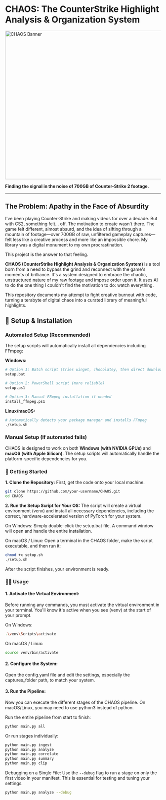 # CHAOS: The CounterStrike Highlight Analysis & Organization System

<img width="1279" height="479" alt="CHAOS Banner" src="https://github.com/user-attachments/assets/c53bc962-1c9b-43b3-8b65-645d2435f55e" />

**Finding the signal in the noise of 700GB of Counter-Strike 2 footage.**

---

## The Problem: Apathy in the Face of Absurdity

I've been playing Counter-Strike and making videos for over a decade. But with CS2, something felt... off. The motivation to create wasn't there. The game felt different, almost absurd, and the idea of sifting through a mountain of footage—over 700GB of raw, unfiltered gameplay captures—felt less like a creative process and more like an impossible chore. My library was a digital monument to my own procrastination.

This project is the answer to that feeling.

**CHAOS (CounterStrike Highlight Analysis & Organization System)** is a tool born from a need to bypass the grind and reconnect with the game's moments of brilliance. It's a system designed to embrace the chaotic, unstructured nature of my raw footage and impose order upon it. It uses AI to do the one thing I couldn't find the motivation to do: watch everything.

This repository documents my attempt to fight creative burnout with code, turning a terabyte of digital chaos into a curated library of meaningful highlights.

## 🔧 Setup & Installation

### Automated Setup (Recommended)

The setup scripts will automatically install all dependencies including FFmpeg:

**Windows:**
```bash
# Option 1: Batch script (tries winget, chocolatey, then direct download)
setup.bat

# Option 2: PowerShell script (more reliable)
setup.ps1

# Option 3: Manual FFmpeg installation if needed
install_ffmpeg.ps1
```

**Linux/macOS:**
```bash
# Automatically detects your package manager and installs FFmpeg
./setup.sh
```

### Manual Setup (If automated fails)

CHAOS is designed to work on both **Windows (with NVIDIA GPUs)** and **macOS (with Apple Silicon)**. The setup scripts will automatically handle the platform-specific dependencies for you.

### 🚀 Getting Started

**1. Clone the Repository:**
First, get the code onto your local machine.

```bash
git clone https://github.com/your-username/CHAOS.git
cd CHAOS
```

**2. Run the Setup Script for Your OS:**
The script will create a virtual environment (venv) and install all necessary dependencies, including the correct, hardware-accelerated version of PyTorch for your system.

On Windows:
Simply double-click the setup.bat file. A command window will open and handle the entire installation.

On macOS / Linux:
Open a terminal in the CHAOS folder, make the script executable, and then run it:

```bash
chmod +x setup.sh
./setup.sh
```

After the script finishes, your environment is ready.

### 🏃‍♀️ Usage

#### 1. Activate the Virtual Environment:

Before running any commands, you must activate the virtual environment in your terminal. You'll know it's active when you see (venv) at the start of your prompt.

On Windows:

```bash
.\venv\Scripts\activate
```

On macOS / Linux:

```bash
source venv/bin/activate
```

#### 2. Configure the System:

Open the config.yaml file and edit the settings, especially the captures_folder path, to match your system.

#### 3. Run the Pipeline:

Now you can execute the different stages of the CHAOS pipeline. On macOS/Linux, you may need to use python3 instead of python.

Run the entire pipeline from start to finish:

```bash
python main.py all
```

Or run stages individually:

```bash
python main.py ingest
python main.py analyze
python main.py correlate
python main.py summary
python main.py clip
```

Debugging on a Single File:
Use the `--debug` flag to run a stage on only the first video in your manifest. This is essential for testing and tuning your settings.

```bash
python main.py analyze --debug
```
